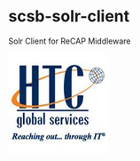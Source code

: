# scsb-solr-client
Solr Client for ReCAP Middleware

[![HTC](https://github.com/premkumarbalu/images/blob/master/htc-global-services-squarelogo.png)](https://www.htcinc.com/)
